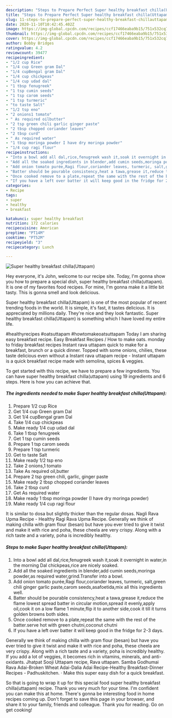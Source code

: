 ```yaml
---
description: "Steps to Prepare Perfect Super healthy breakfast chilla(Uttapam)"
title: "Steps to Prepare Perfect Super healthy breakfast chilla(Uttapam)"
slug: 11-steps-to-prepare-perfect-super-healthy-breakfast-chillauttapam
date: 2020-11-10T10:42:45.402Z
image: https://img-global.cpcdn.com/recipes/ccf17466eaba9b15/751x532cq70/super-healthy-breakfast-chillauttapam-recipe-main-photo.jpg
thumbnail: https://img-global.cpcdn.com/recipes/ccf17466eaba9b15/751x532cq70/super-healthy-breakfast-chillauttapam-recipe-main-photo.jpg
cover: https://img-global.cpcdn.com/recipes/ccf17466eaba9b15/751x532cq70/super-healthy-breakfast-chillauttapam-recipe-main-photo.jpg
author: Bobby Bridges
ratingvalue: 4.2
reviewcount: 39477
recipeingredient:
- "1/2 cup Rice"
- "1/4 cup Green gram Dal"
- "1/4 cupBengal gram Dal"
- "1/4 cup chickpeas"
- "1/4 cup udad dal"
- "1 tbsp fenugreek"
- "1 tsp cumin seeds"
- "1 tsp carom seeds"
- "1 tsp turmeric"
- "to taste Salt"
- "1/2 tsp eno"
- "2 onions1 tomato"
- " As required oilbutter"
- "2 tsp green chili garlic ginger paste"
- "2 tbsp chopped coriander leaves"
- "2 tbsp curd"
- " As required water"
- "1 tbsp moringa powder I have dry moringa powder"
- "1/4 cup ragi flour"
recipeinstructions:
- "Into a bowl add all dal,rice,fenugreek wash it,soak it overnight in water,in the morning Dal chickpeas,rice are nicely soaked."
- "Add all the soaked ingredients in blender,add cumin seeds,moringa powder,as required water,grind.Transfer into a bowl."
- "Add onion tomato purée,Ragi flour,coriander leaves, turmeric, salt,green chili ginger garlic paste,carom seeds,asafoetida,mix all this ingredients well."
- "Batter should be pourable consistency,heat a tawa,grease it,reduce the flame lowest spread batter in circular motion,spread it evenly,apply oil,cook it on a low flame 1 minute,flip it to another side,cook it till it turns golden browns both sides."
- "Once cooked remove to a plate,repeat the same with the rest of the batter.serve hot with green chutni,coconut chutni"
- "If you have a left over batter it will keep good in the fridge for 2-3 days."
categories:
- Recipe
tags:
- super
- healthy
- breakfast

katakunci: super healthy breakfast 
nutrition: 172 calories
recipecuisine: American
preptime: "PT14M"
cooktime: "PT52M"
recipeyield: "3"
recipecategory: Lunch

---
```



![Super healthy breakfast chilla(Uttapam)](https://img-global.cpcdn.com/recipes/ccf17466eaba9b15/751x532cq70/super-healthy-breakfast-chillauttapam-recipe-main-photo.jpg)

Hey everyone, it's John, welcome to our recipe site. Today, I'm gonna show you how to prepare a special dish, super healthy breakfast chilla(uttapam). It is one of my favorites food recipes. For mine, I'm gonna make it a little bit tasty. This is gonna smell and look delicious.

Super healthy breakfast chilla(Uttapam) is one of the most popular of recent trending foods in the world. It is simple, it's fast, it tastes delicious. It is appreciated by millions daily. They're nice and they look fantastic. Super healthy breakfast chilla(Uttapam) is something which I have loved my entire life.

#healthyrecipes #oatsuttapam #howtomakeoatsuttapam Today I am sharing easy breakfast recipe. Easy Breakfast Recipes / How to make oats. monday to friday breakfast recipes Instant rava uttapam quick to make for a breakfast, brunch or a quick dinner. Topped with some onions, chilies, these taste delicious even without a Instant rava uttapam recipe - Instant uttapam is a quick breakfast recipe made with semolina, spices &amp; veggies.


To get started with this recipe, we have to prepare a few ingredients. You can have super healthy breakfast chilla(uttapam) using 19 ingredients and 6 steps. Here is how you can achieve that.

<!--inarticleads1-->

##### The ingredients needed to make Super healthy breakfast chilla(Uttapam):

1. Prepare 1/2 cup Rice
1. Get 1/4 cup Green gram Dal
1. Get 1/4 cupBengal gram Dal
1. Take 1/4 cup chickpeas
1. Make ready 1/4 cup udad dal
1. Take 1 tbsp fenugreek
1. Get 1 tsp cumin seeds
1. Prepare 1 tsp carom seeds
1. Prepare 1 tsp turmeric
1. Get to taste Salt
1. Make ready 1/2 tsp eno
1. Take 2 onions,1 tomato
1. Take  As required oil,butter
1. Prepare 2 tsp green chili, garlic, ginger paste
1. Make ready 2 tbsp chopped coriander leaves
1. Take 2 tbsp curd
1. Get  As required water
1. Make ready 1 tbsp moringa powder (I have dry moringa powder)
1. Make ready 1/4 cup ragi flour


It is similar to dosa but slightly thicker than the regular dosas. Nagli Rava Upma Recipe - Healthy Ragi Rava Upma Recipe. Generally we think of making chilla with gram flour (besan) but have you ever tried to give it twist and make it with rice and poha, these cheela are very crispy. Along with a rich taste and a variety, poha is incredibly healthy. 

<!--inarticleads2-->

##### Steps to make Super healthy breakfast chilla(Uttapam):

1. Into a bowl add all dal,rice,fenugreek wash it,soak it overnight in water,in the morning Dal chickpeas,rice are nicely soaked.
1. Add all the soaked ingredients in blender,add cumin seeds,moringa powder,as required water,grind.Transfer into a bowl.
1. Add onion tomato purée,Ragi flour,coriander leaves, turmeric, salt,green chili ginger garlic paste,carom seeds,asafoetida,mix all this ingredients well.
1. Batter should be pourable consistency,heat a tawa,grease it,reduce the flame lowest spread batter in circular motion,spread it evenly,apply oil,cook it on a low flame 1 minute,flip it to another side,cook it till it turns golden browns both sides.
1. Once cooked remove to a plate,repeat the same with the rest of the batter.serve hot with green chutni,coconut chutni
1. If you have a left over batter it will keep good in the fridge for 2-3 days.


Generally we think of making chilla with gram flour (besan) but have you ever tried to give it twist and make it with rice and poha, these cheela are very crispy. Along with a rich taste and a variety, poha is incredibly healthy. If you add a lot of veggies, it becomes rich in vitamins, minerals, and anti-oxidants. Jhatpat Sooji Uttapam recipe, Rava uttapam. Samba Godhumai Rava Adai-Broken Wheat Adai-Dalia Adai Recipe-Healthy Breakfast-Dinner Recipes - Padhuskitchen. · Make this super easy dish for a quick breakfast. 

So that is going to wrap it up for this special food super healthy breakfast chilla(uttapam) recipe. Thank you very much for your time. I'm confident you can make this at home. There's gonna be interesting food in home recipes coming up. Don't forget to save this page in your browser, and share it to your family, friends and colleague. Thank you for reading. Go on get cooking!
